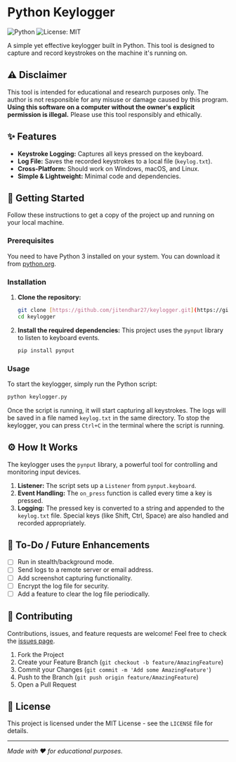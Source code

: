 # Python Keylogger

![Python](https://img.shields.io/badge/python-3.x-blue.svg) ![License: MIT](https://img.shields.io/badge/License-MIT-yellow.svg)

A simple yet effective keylogger built in Python. This tool is designed to capture and record keystrokes on the machine it's running on.

## ⚠️ Disclaimer

This tool is intended for educational and research purposes only. The author is not responsible for any misuse or damage caused by this program. **Using this software on a computer without the owner's explicit permission is illegal.** Please use this tool responsibly and ethically.

## ✨ Features

* **Keystroke Logging:** Captures all keys pressed on the keyboard.
* **Log File:** Saves the recorded keystrokes to a local file (`keylog.txt`).
* **Cross-Platform:** Should work on Windows, macOS, and Linux.
* **Simple & Lightweight:** Minimal code and dependencies.

## 🚀 Getting Started

Follow these instructions to get a copy of the project up and running on your local machine.

### Prerequisites

You need to have Python 3 installed on your system. You can download it from [python.org](https://www.python.org/downloads/).

### Installation

1.  **Clone the repository:**
    ```sh
    git clone [https://github.com/jitendhar27/keylogger.git](https://github.com/jitendhar27/keylogger.git)
    cd keylogger
    ```

2.  **Install the required dependencies:**
    This project uses the `pynput` library to listen to keyboard events.
    ```sh
    pip install pynput
    ```

### Usage

To start the keylogger, simply run the Python script:

```sh
python keylogger.py
```

Once the script is running, it will start capturing all keystrokes. The logs will be saved in a file named `keylog.txt` in the same directory. To stop the keylogger, you can press `Ctrl+C` in the terminal where the script is running.

## ⚙️ How It Works

The keylogger uses the `pynput` library, a powerful tool for controlling and monitoring input devices.

1.  **Listener:** The script sets up a `Listener` from `pynput.keyboard`.
2.  **Event Handling:** The `on_press` function is called every time a key is pressed.
3.  **Logging:** The pressed key is converted to a string and appended to the `keylog.txt` file. Special keys (like Shift, Ctrl, Space) are also handled and recorded appropriately.

## 📝 To-Do / Future Enhancements

* [ ] Run in stealth/background mode.
* [ ] Send logs to a remote server or email address.
* [ ] Add screenshot capturing functionality.
* [ ] Encrypt the log file for security.
* [ ] Add a feature to clear the log file periodically.

## 🤝 Contributing

Contributions, issues, and feature requests are welcome! Feel free to check the [issues page](https://github.com/jitendhar27/keylogger/issues).

1.  Fork the Project
2.  Create your Feature Branch (`git checkout -b feature/AmazingFeature`)
3.  Commit your Changes (`git commit -m 'Add some AmazingFeature'`)
4.  Push to the Branch (`git push origin feature/AmazingFeature`)
5.  Open a Pull Request

## 📜 License

This project is licensed under the MIT License - see the `LICENSE` file for details.

---
*Made with ❤️ for educational purposes.*
